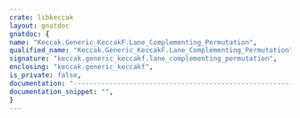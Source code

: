 ```yaml
---
crate: libkeccak
layout: gnatdoc
gnatdoc: {
name: "Keccak.Generic_KeccakF.Lane_Complementing_Permutation",
qualified_name: "Keccak.Generic_KeccakF.Lane_Complementing_Permutation",
signature: "keccak.generic_keccakf.lane_complementing_permutation",
enclosing: "keccak.generic_keccakf",
is_private: false,
documentation: "-----------------------------------------------------------------------------\n  Copyright (c) 2019, Daniel King\n  All rights reserved.\n\n  Redistribution and use in source and binary forms, with or without\n  modification, are permitted provided that the following conditions are met:\n      * Redistributions of source code must retain the above copyright\n        notice, this list of conditions and the following disclaimer.\n      * Redistributions in binary form must reproduce the above copyright\n        notice, this list of conditions and the following disclaimer in the\n        documentation and/or other materials provided with the distribution.\n      * The name of the copyright holder may not be used to endorse or promote\n        Products derived from this software without specific prior written\n        permission.\n\n  THIS SOFTWARE IS PROVIDED BY THE COPYRIGHT HOLDERS AND CONTRIBUTORS \"AS IS\"\n  AND ANY EXPRESS OR IMPLIED WARRANTIES, INCLUDING, BUT NOT LIMITED TO, THE\n  IMPLIED WARRANTIES OF MERCHANTABILITY AND FITNESS FOR A PARTICULAR PURPOSE\n  ARE DISCLAIMED. IN NO EVENT SHALL THE COPYRIGHT HOLDER BE LIABLE FOR ANY\n  DIRECT, INDIRECT, INCIDENTAL, SPECIAL, EXEMPLARY, OR CONSEQUENTIAL DAMAGES\n  (INCLUDING, BUT NOT LIMITED TO, PROCUREMENT OF SUBSTITUTE GOODS OR SERVICES;\n  LOSS OF USE, DATA, OR PROFITS; OR BUSINESS INTERRUPTION) HOWEVER CAUSED AND\n  ON ANY THEORY OF LIABILITY, WHETHER IN CONTRACT, STRICT LIABILITY, OR TORT\n  (INCLUDING NEGLIGENCE OR OTHERWISE) ARISING IN ANY WAY OUT OF THE USE OF\n  THIS SOFTWARE, EVEN IF ADVISED OF THE POSSIBILITY OF SUCH DAMAGE.\n-----------------------------------------------------------------------------\n\n@formal Rotate_Left",
documentation_snippet: "",
}
---
```

